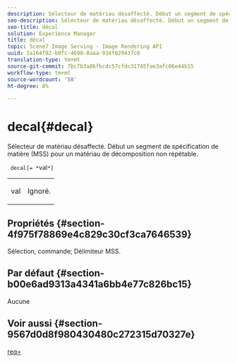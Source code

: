 ```yaml
---
description: Sélecteur de matériau désaffecté. Début un segment de spécification de matière (MSS) pour un matériau de décomposition non répétable.
seo-description: Sélecteur de matériau désaffecté. Début un segment de spécification de matière (MSS) pour un matériau de décomposition non répétable.
seo-title: décal
solution: Experience Manager
title: décal
topic: Scene7 Image Serving - Image Rendering API
uuid: 3a164f92-b0fc-4698-8aaa-934f029437c0
translation-type: tm+mt
source-git-commit: 7bc7b3a86fbcdc57cfdc31745fae3afc06e44b15
workflow-type: tm+mt
source-wordcount: '58'
ht-degree: 8%

---
```



# decal{#decal}

Sélecteur de matériau désaffecté. Début un segment de spécification de matière (MSS) pour un matériau de décomposition non répétable.

` decal[= *`val`*]`

<table id="simpletable_35431F0E19B143528BD75C82CFBC5EE0"> 
 <tr class="strow"> 
  <td class="stentry"> <p> <span class="varname"> val  </span> </p> </td> 
  <td class="stentry"> <p>Ignoré. </p> </td> 
 </tr> 
</table>

## Propriétés {#section-4f975f78869e4c829c30cf3ca7646539}

Sélection, commande; Délimiteur MSS.

## Par défaut {#section-b00e6ad9313a4341a6bb4e77c826bc15}

Aucune

## Voir aussi {#section-9567d0d8f980430480c272315d70327e}

[req=](../../../../../ir-api/http-protocol/image-rendering-api-ref/c-ir-http-protocol-ref/c-ir-http-protocol-command-reference/r-ir-req.md#reference-792b1a663fb64261bd2de2a209b847fb)
